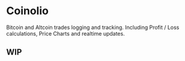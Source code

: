 # Coinolio

Bitcoin and Altcoin trades logging and tracking. Including Profit / Loss calculations, Price Charts and realtime updates.

## WIP